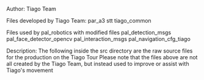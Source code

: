 Author: Tiago Team

Files developed by Tiago Team:
par_a3
stt
tiago_common

Files used by pal_robotics with modified files
pal_detection_msgs
pal_face_detector_opencv
pal_interaction_msgs
pal_navigation_cfg_tiago

Description:
The following inside the src directory are the raw source files for the production on the Tiago Tour
Please note that the files above are not all created by the Tiago Team, but instead used to improve 
or assist with Tiago's movement